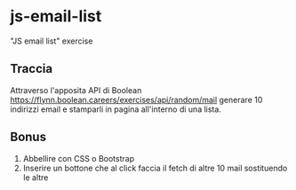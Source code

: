 # js-email-list
"JS email list" exercise

## Traccia
Attraverso l'apposita API di Boolean https://flynn.boolean.careers/exercises/api/random/mail generare 10 indirizzi email e stamparli in pagina all'interno di una lista.

## Bonus
1. Abbellire con CSS o Bootstrap
2. Inserire un bottone che al click faccia il fetch di altre 10 mail sostituendo le altre